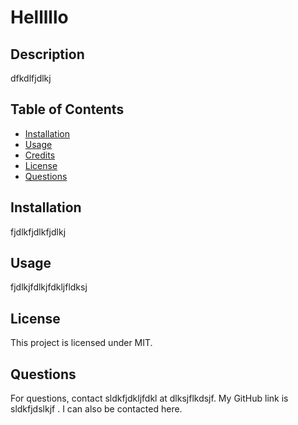 # Helllllo

## Description
dfkdlfjdlkj

## Table of Contents
- [Installation](#installation)
- [Usage](#usage)
- [Credits](#credits)
- [License](#license)
- [Questions](#questions)

## Installation
fjdlkfjdlkfjdlkj

## Usage
fjdlkjfdlkjfdkljfldksj

## License
This project is licensed under MIT.

## Questions
For questions, contact sldkfjdkljfdkl at dlksjflkdsjf. 
My GitHub link is sldkfjdslkjf . I can also be contacted here.